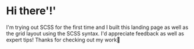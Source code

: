 # Hi there'!'

I'm trying out SCSS for the first time and I built this landing page as well as the grid layout using the SCSS syntax.
I'd appreciate feedback as well as expert tips!
Thanks for checking out my work💜
